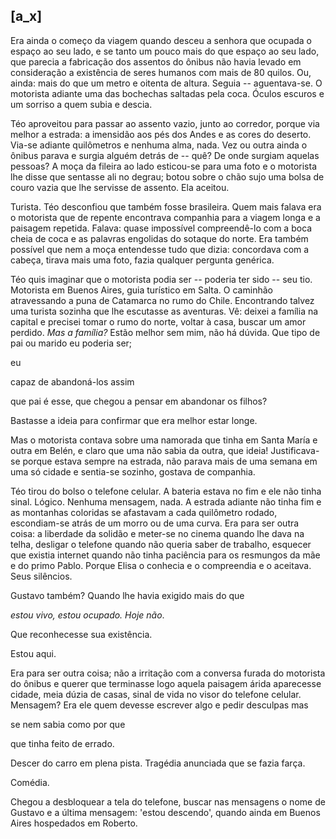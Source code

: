 ## [a_x]


Era ainda o começo da viagem quando desceu a senhora que ocupada o espaço ao seu lado, e se tanto um pouco mais do que espaço ao seu lado, que parecia a fabricação dos assentos do ônibus não havia levado em consideração a existência de seres humanos com mais de 80 quilos. Ou, ainda: mais do que um metro e oitenta de altura. Seguia -- aguentava-se. O motorista adiante uma das bochechas saltadas pela coca. Óculos escuros e um sorriso a quem subia e descia.

Téo aproveitou para passar ao assento vazio, junto ao corredor, porque via melhor a estrada: a imensidão aos pés dos Andes e as cores do deserto. Via-se adiante quilômetros e nenhuma alma, nada. Vez ou outra ainda o ônibus parava e surgia alguém detrás de -- quê? De onde surgiam aquelas pessoas? A moça da fileira ao lado esticou-se para uma foto e o motorista lhe disse que sentasse ali no degrau; botou sobre o chão sujo uma bolsa de couro vazia que lhe servisse de assento. Ela aceitou.

Turista. Téo desconfiou que também fosse brasileira. Quem mais falava era o motorista que de repente encontrava companhia para a viagem longa e a paisagem repetida. Falava: quase impossível compreendê-lo com a boca cheia de coca e as palavras engolidas do sotaque do norte. Era também possível que nem a moça entendesse tudo que dizia: concordava com a cabeça, tirava mais uma foto, fazia qualquer pergunta genérica.

Téo quis imaginar que o motorista podia ser -- poderia ter sido -- seu tio. Motorista em Buenos Aires, guia turístico em Salta. O caminhão atravessando a puna de Catamarca no rumo do Chile. Encontrando talvez uma turista sozinha que lhe escutasse as aventuras. Vê: deixei a família na capital e precisei tomar o rumo do norte, voltar à casa, buscar um amor perdido. _Mas a família?_ Estão melhor sem mim, não há dúvida. Que tipo de pai ou marido eu poderia ser;

eu

capaz de abandoná-los assim

que pai é esse, que chegou a pensar em abandonar os filhos?

Bastasse a ideia para confirmar que era melhor estar longe.

Mas o motorista contava sobre uma namorada que tinha em Santa María e outra em Belén, e claro que uma não sabia da outra, que ideia! Justificava-se porque estava sempre na estrada, não parava mais de uma semana em uma só cidade e sentia-se sozinho, gostava de companhia.

Téo tirou do bolso o telefone celular. A bateria estava no fim e ele não tinha sinal. Lógico. Nenhuma mensagem, nada. A estrada adiante não tinha fim e as montanhas coloridas se afastavam a cada quilômetro rodado, escondiam-se atrás de um morro ou de uma curva. Era para ser outra coisa: a liberdade da solidão e meter-se no cinema quando lhe dava na telha, desligar o telefone quando não queria saber de trabalho, esquecer que existia internet quando não tinha paciência para os resmungos da mãe e do primo Pablo. Porque Elisa o conhecia e o compreendia e o aceitava. Seus silêncios.

Gustavo também? Quando lhe havia exigido mais do que

_estou vivo, estou ocupado. Hoje não_.

Que reconhecesse sua existência.

Estou aqui.

Era para ser outra coisa; não a irritação com a conversa furada do motorista do ônibus e querer que terminasse logo aquela paisagem árida aparecesse cidade, meia dúzia de casas, sinal de vida no visor do telefone celular. Mensagem? Era ele quem devesse escrever algo e pedir desculpas mas

se nem sabia como por que

que tinha feito de errado.

Descer do carro em plena pista. Tragédia anunciada que se fazia farça.

Comédia.

Chegou a desbloquear a tela do telefone, buscar nas mensagens o nome de Gustavo e a última mensagem: 'estou descendo', quando ainda em Buenos Aires hospedados em Roberto.


